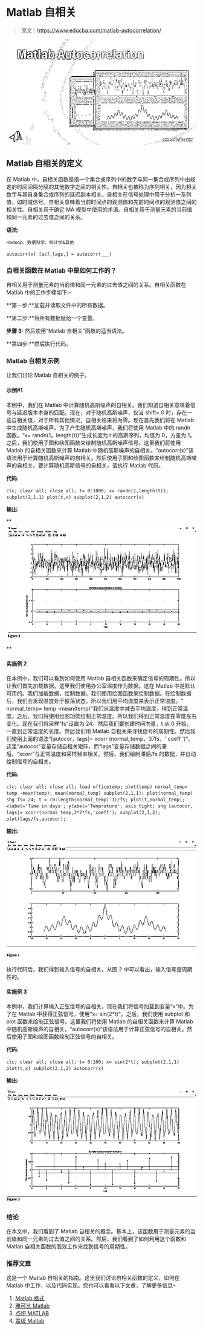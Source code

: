 # Matlab 自相关

> 原文：<https://www.educba.com/matlab-autocorrelation/>

![Matlab Autocorrelation](img/c3f4f66edd1103297e420ace93abf721.png)



## Matlab 自相关的定义

在 Matlab 中，自相关函数是指一个集合或序列中的数字与同一集合或序列中由规定的时间间隔分隔的其他数字之间的相关性。自相关也被称为序列相关，因为相关数字与其自身集合或序列的延迟副本相关。自相关在信号处理中用于分析一系列值，如时域信号。自相关意味着当前时间点的观测值和先前时间点的观测值之间的相关性。自相关用于确定 MA 模型中使用的术语。自相关用于测量元素的当前值和同一元素的过去值之间的关系。

**语法:**

<small>Hadoop、数据科学、统计学&其他</small>

`autocorr(x)
[acf,lags,] = autocorr(___)`

### 自相关函数在 Matlab 中是如何工作的？

自相关用于测量元素的当前值和同一元素的过去值之间的关系。自相关函数在 Matlab 中的工作步骤如下:–

**第一步:**加载并读取文件中的所有数据。

**第二步:**将所有数据赋给一个变量。

**步骤 3:** 然后使用“Matlab 自相关”函数的适当语法。

**第四步:**然后执行代码。

### Matlab 自相关示例

让我们讨论 Matlab 自相关的例子。

#### 示例#1

本例中，我们在 Matlab 中计算随机高斯噪声的自相关。我们知道自相关意味着信号与延迟版本本身的匹配。现在，对于随机高斯噪声，仅当 shift= 0 时，存在一些自相关值，对于所有其他情况，自相关结果将为零。现在首先我们将在 Matlab 中生成随机高斯噪声。为了产生随机高斯噪声，我们将使用 Matlab 中的 randn 函数。“x= randn(1，length(t))”生成长度为 t 的高斯序列，均值为 0，方差为 1。之后，我们使用子图和绘图函数来绘制随机高斯噪声信号。这里我们将使用 Matlab 的自相关函数来计算 Matlab 中随机高斯噪声的自相关。“autocorr(x)”该语法用于计算随机高斯噪声的自相关。然后使用子图和绘图函数来绘制随机高斯噪声的自相关。要计算随机高斯信号的自相关，请执行 Matlab 代码。

**代码:**

`clc;
clear all;
close all;
t= 0:1000;
x= randn(1,length(t));
subplot(2,1,1)
plot(t,x)
subplot(2,1,2)
autocorr(x)`

**输出:**

**![matlab autocorrelation 1-1](img/7064c485fa43f5f61d6ef5bb3b5b9e0f.png)

** 

#### 实施例 2

在本例中，我们可以看到如何使用 Matlab 自相关函数来确定信号的周期性。所以让我们首先加载数据。这里我们使用办公室温度作为数据。这在 Matlab 中是默认可用的。我们加载数据，绘制数据。我们使用绘图函数来绘制数据。在绘制数据后，我们会发现温度处于振荡状态。所以我们用平均温度来表示正常温度。" normal_temp= temp -mean(temp)"我们从温度中减去平均温度，得到正常温度。之后，我们将使用绘图功能绘制正常温度。所以我们得到正常温度在零度左右变化。现在我们将采样“fs”设置为 24。然后我们要创建时间向量，t 从 0 开始，一直到正常温度的长度。然后我们用 Matlab 自相关来寻找信号的周期性。然后我们使用上面的语法“[autocor，lags]= xcorr (normal_temp，3*7*fs，' coeff ')”。这里“autocor”变量存储自相关矩阵，而“lags”变量存储数据之间的滞后。“xcorr”与正常温度和采样频率相关。然后，我们绘制滞后/fs 的数据，并自动绘制信号的自相关。

**代码:**

`clc;
clear all;
close all;
load officetemp;
plot(temp)
normal_temp= temp -mean(temp);
mean(normal_temp)
subplot(2,1,1);
plot(normal_temp)
shg
fs= 24;
t = (0:length(normal_temp)-1)/fs;
plot(t,normal_temp);
xlabel='Time in days';
ylabel='Temprature';
axis tight;
shg
[autocor, lags]= xcorr(normal_temp,3*7*fs,'coeff');
subplot(2,1,2);
plot(lags/fs,autocor);`

**输出:**

![matlab autocorrelation 1-2](img/9e5b966fa52cf36d9eb853a0674211fb.png)



执行代码后，我们得到输入信号的自相关。从图 2 中可以看出，输入信号是周期性的。

#### 实施例 3

本例中，我们计算输入正弦信号的自相关。现在我们将信号加载到变量“x”中。为了在 Matlab 中获得正弦信号，使用“x= sin(2*t)”。之后，我们使用 subplot 和 plot 函数来绘制正弦信号。这里我们将使用 Matlab 的自相关函数来计算 Matlab 中随机高斯噪声的自相关。“autocorr(x)”该语法用于计算正弦信号的自相关。然后使用子图和绘图函数绘制正弦信号的自相关。

**代码:**

`clc;
clear all;
close all;
t= 0:100;
x= sin(2*t);
subplot(2,1,1)
plot(t,x)
subplot(2,1,2)
autocorr(x)`

**输出:**

![Example 3-1](img/e583e8bf108f1711b7de04cb0c3a3a9d.png)



### 结论

在本文中，我们看到了 Matlab 自相关的概念。基本上，该函数用于测量元素的当前值和同一元素的过去值之间的关系。然后，我们看到了如何利用这个函数和 Matlab 自相关函数的高效工作来找到信号的周期性。

### 推荐文章

这是一个 Matlab 自相关的指南。这里我们讨论自相关函数的定义，如何在 Matlab 中工作，以及代码实现。您也可以看看以下文章，了解更多信息–

1.  [Matlab 格式](https://www.educba.com/matlab-format/)
2.  [雅可比 Matlab](https://www.educba.com/jacobian-matlab/)
3.  [点积 MATLAB](https://www.educba.com/dot-product-matlab/)
4.  [震级 Matlab](https://www.educba.com/magnitude-matlab/)





